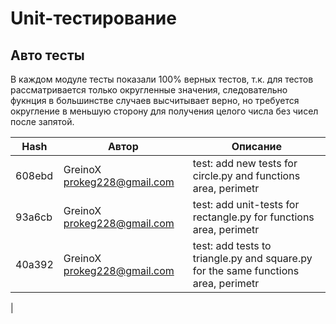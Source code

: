 # Unit-тестирование

## Авто тесты
В каждом модуле тесты показали 100% верных тестов, т.к. для тестов рассматривается только округленные значения, следовательно фукнция в большинстве случаев высчитывает верно, но требуется округление в меньшую сторону для получения целого числа без чисел после запятой.


|Hash| Автор | Описание |
|-----|------|--------|
|608ebd| GreinoX <prokeg228@gmail.com>| test: add new tests for circle.py and functions area, perimetr |
| 93a6cb|GreinoX <prokeg228@gmail.com> |  test: add unit-tests for rectangle.py for functions area, perimetr |
|40a392|GreinoX <prokeg228@gmail.com> | test: add tests to triangle.py and square.py for the same functions area, perimetr
|










